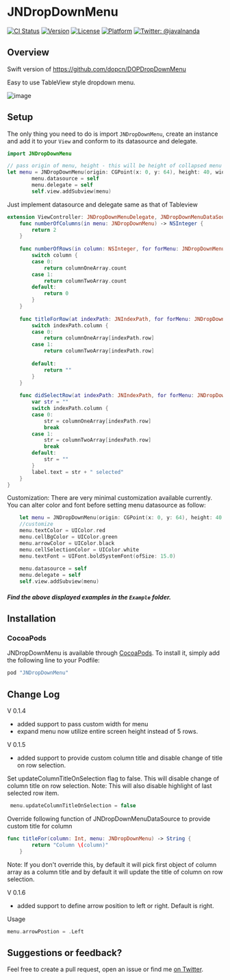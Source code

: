 # JNDropDownMenu

[![CI Status](http://img.shields.io/travis/javalnanda/JNDropDownMenu.svg?style=flat)](https://travis-ci.org/javalnanda/JNDropDownMenu)
[![Version](https://img.shields.io/cocoapods/v/JNDropDownMenu.svg?style=flat)](http://cocoapods.org/pods/JNDropDownMenu)
[![License](https://img.shields.io/cocoapods/l/JNDropDownMenu.svg?style=flat)](http://cocoapods.org/pods/JNDropDownMenu)
[![Platform](https://img.shields.io/cocoapods/p/JNDropDownMenu.svg?style=flat)](http://cocoapods.org/pods/JNDropDownMenu)
[![Twitter: @javalnanda](https://img.shields.io/badge/contact-@javalnanda-blue.svg?style=flat)](https://twitter.com/javalnanda)

## Overview

Swift version of https://github.com/dopcn/DOPDropDownMenu

Easy to use TableView style dropdown menu.

![image](https://github.com/javalnanda/JNDropDownMenu/blob/master/Example/JNDropDownSample/demo.gif)

## Setup
The only thing you need to do is import `JNDropDownMenu`, create an instance and add it to your `View` and conform to its datasource and delegate.
```swift
import JNDropDownMenu
```
```swift
// pass origin of menu, height - this will be height of collapsed menu not the expanded menu, width - it is optional, pass custom width or pass nil to utilize screen width
let menu = JNDropDownMenu(origin: CGPoint(x: 0, y: 64), height: 40, width: self.view.frame.size.width)
        menu.datasource = self
        menu.delegate = self
        self.view.addSubview(menu)
```

Just implement datasource and delegate same as that of Tableview

```swift
extension ViewController: JNDropDownMenuDelegate, JNDropDownMenuDataSource {
    func numberOfColumns(in menu: JNDropDownMenu) -> NSInteger {
        return 2
    }
    
    func numberOfRows(in column: NSInteger, for forMenu: JNDropDownMenu) -> Int {
        switch column {
        case 0:
            return columnOneArray.count
        case 1:
            return columnTwoArray.count
        default:
            return 0
        }
    }
    
    func titleForRow(at indexPath: JNIndexPath, for forMenu: JNDropDownMenu) -> String {
        switch indexPath.column {
        case 0:
            return columnOneArray[indexPath.row]
        case 1:
            return columnTwoArray[indexPath.row]
            
        default:
            return ""
        }
    }
    
    func didSelectRow(at indexPath: JNIndexPath, for forMenu: JNDropDownMenu) {
        var str = ""
        switch indexPath.column {
        case 0:
            str = columnOneArray[indexPath.row]
            break
        case 1:
            str = columnTwoArray[indexPath.row]
            break
        default:
            str = ""
        }
        label.text = str + " selected"
    }
}
```
Customization:
There are very minimal customization available currently. You can alter color and font before setting menu datasource as follow:

```swift
    let menu = JNDropDownMenu(origin: CGPoint(x: 0, y: 64), height: 40, width: self.view.frame.size.width)
    //customize
    menu.textColor = UIColor.red
    menu.cellBgColor = UIColor.green
    menu.arrowColor = UIColor.black
    menu.cellSelectionColor = UIColor.white
    menu.textFont = UIFont.boldSystemFont(ofSize: 15.0)
    
    menu.datasource = self
    menu.delegate = self
    self.view.addSubview(menu)
```

##### Find the above displayed examples in the `Example` folder.

## Installation

### CocoaPods

JNDropDownMenu is available through [CocoaPods](http://cocoapods.org). To install
it, simply add the following line to your Podfile:

```ruby
pod "JNDropDownMenu"
```
## Change Log
V 0.1.4
- added support to pass custom width for menu
- expand menu now utilize entire screen height instead of 5 rows.

V 0.1.5
- added support to provide custom column title and disable change of title on row selection.

Set updateColumnTitleOnSelection flag to false. This will disable change of column title on row selection. 
Note: This will also disable highlight of last selected row item.
```swift
 menu.updateColumnTitleOnSelection = false
 ```
Override following function of JNDropDownMenuDataSource to provide custom title for column
```swift
func titleFor(column: Int, menu: JNDropDownMenu) -> String {
        return "Column \(column)"
    }
```
Note: If you don't override this, by default it will pick first object of column array as a column title and by default it will update the title of column on row selection.

V 0.1.6
- added support to define arrow position to left or right. Default is right.

Usage
```swift
menu.arrowPostion = .Left
```

## Suggestions or feedback?

Feel free to create a pull request, open an issue or find me [on Twitter](https://twitter.com/javalnanda).
